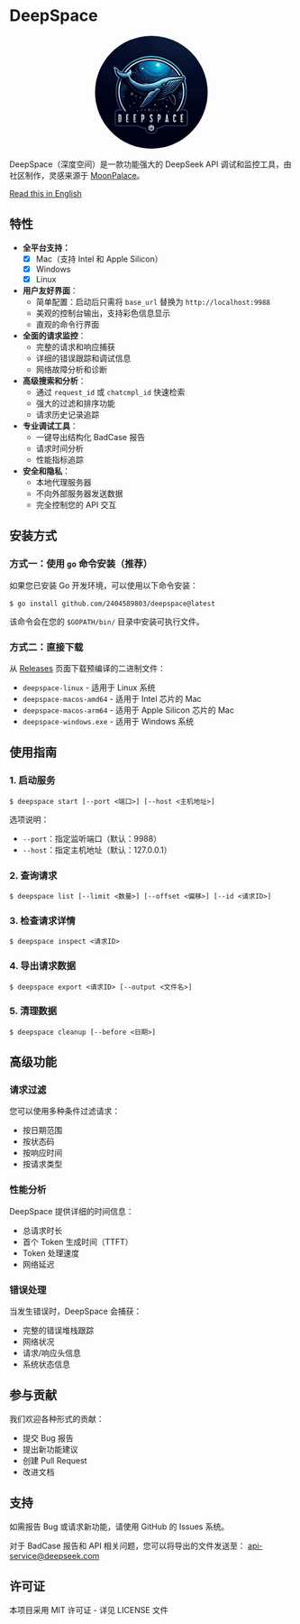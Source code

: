 # DeepSpace

<div align="center">
<img src=assets/1.jpg width="200px" style="border-radius: 50%"/>
</div>

DeepSpace（深度空间）是一款功能强大的 DeepSeek API 调试和监控工具，由社区制作，灵感来源于 [MoonPalace](https://github.com/MoonshotAI/moonpalace?tab=readme-ov-file)。

[Read this in English](README.md)

## 特性

- **全平台支持：**
  - [x] Mac（支持 Intel 和 Apple Silicon）
  - [x] Windows
  - [x] Linux
- **用户友好界面**：
  - 简单配置：启动后只需将 `base_url` 替换为 `http://localhost:9988`
  - 美观的控制台输出，支持彩色信息显示
  - 直观的命令行界面
- **全面的请求监控**：
  - 完整的请求和响应捕获
  - 详细的错误跟踪和调试信息
  - 网络故障分析和诊断
- **高级搜索和分析**：
  - 通过 `request_id` 或 `chatcmpl_id` 快速检索
  - 强大的过滤和排序功能
  - 请求历史记录追踪
- **专业调试工具**：
  - 一键导出结构化 BadCase 报告
  - 请求时间分析
  - 性能指标追踪
- **安全和隐私**：
  - 本地代理服务器
  - 不向外部服务器发送数据
  - 完全控制您的 API 交互

## 安装方式

### 方式一：使用 `go` 命令安装（推荐）

如果您已安装 Go 开发环境，可以使用以下命令安装：

```shell
$ go install github.com/2404589803/deepspace@latest
```

该命令会在您的 `$GOPATH/bin/` 目录中安装可执行文件。

### 方式二：直接下载

从 [Releases](https://github.com/2404589803/deepspace/releases) 页面下载预编译的二进制文件：

- `deepspace-linux` - 适用于 Linux 系统
- `deepspace-macos-amd64` - 适用于 Intel 芯片的 Mac
- `deepspace-macos-arm64` - 适用于 Apple Silicon 芯片的 Mac
- `deepspace-windows.exe` - 适用于 Windows 系统

## 使用指南

### 1. 启动服务

```shell
$ deepspace start [--port <端口>] [--host <主机地址>]
```

选项说明：
- `--port`：指定监听端口（默认：9988）
- `--host`：指定主机地址（默认：127.0.0.1）

### 2. 查询请求

```shell
$ deepspace list [--limit <数量>] [--offset <偏移>] [--id <请求ID>]
```

### 3. 检查请求详情

```shell
$ deepspace inspect <请求ID>
```

### 4. 导出请求数据

```shell
$ deepspace export <请求ID> [--output <文件名>]
```

### 5. 清理数据

```shell
$ deepspace cleanup [--before <日期>]
```

## 高级功能

### 请求过滤

您可以使用多种条件过滤请求：
- 按日期范围
- 按状态码
- 按响应时间
- 按请求类型

### 性能分析

DeepSpace 提供详细的时间信息：
- 总请求时长
- 首个 Token 生成时间（TTFT）
- Token 处理速度
- 网络延迟

### 错误处理

当发生错误时，DeepSpace 会捕获：
- 完整的错误堆栈跟踪
- 网络状况
- 请求/响应头信息
- 系统状态信息

## 参与贡献

我们欢迎各种形式的贡献：
- 提交 Bug 报告
- 提出新功能建议
- 创建 Pull Request
- 改进文档

## 支持

如需报告 Bug 或请求新功能，请使用 GitHub 的 Issues 系统。

对于 BadCase 报告和 API 相关问题，您可以将导出的文件发送至：
[api-service@deepseek.com](mailto:api-service@deepseek.com)

## 许可证

本项目采用 MIT 许可证 - 详见 LICENSE 文件